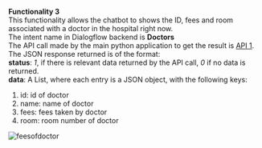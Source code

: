 **Functionality 3**</br>
This functionality allows the chatbot to shows the ID, fees and room associated with a doctor in the hospital right now.</br>
The intent name in Dialogflow backend is **Doctors**</br>
The API call made by the main python application to get the result is [API 1](http://2019.almafiesta.com/testing2019/html/ContactFrom_v11/api/allDoctors.php).</br>
The JSON response returned is of the format:</br>
**status**: *1*, if there is relevant data returned by the API call, *0* if no data is returned.</br>
**data**: A List, where each entry is a JSON object, with the following keys: 
1. id: id of doctor
2. name: name of doctor
3. fees: fees taken by doctor
4. room: room number of doctor

![feesofdoctor](https://user-images.githubusercontent.com/25523604/53680077-fb2d0400-3cfb-11e9-9408-6087b30ebcfa.JPG)
